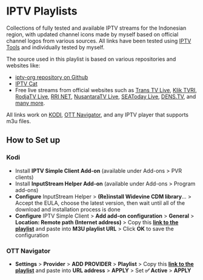 # IPTV Playlists
Collections of fully tested and available IPTV streams for the Indonesian region, with updated channel icons made by myself based on official channel logos from various sources. All links have been tested using [IPTV Tools](http://www.iptvtools.net/?svc=check) and individually tested by myself.

The source used in this playlist is based on various repositories and websites like:
- [iptv-org repository on Github](https://github.com/iptv-org/iptv)
- [IPTV Cat](https://iptvcat.com/indonesia__8)
- Free live streams from official websites such as [Trans TV Live](https://www.transtv.co.id/live), [Klik TVRI](https://klik.tvri.go.id/), [RodjaTV Live](https://rodja.tv/), [RRI NET](https://rri.co.id/stream/video), [NusantaraTV Live](https://nusantaratv.com/live), [SEAToday Live](https://seatoday.com/tv), [DENS.TV](www.dens.tv), and [many more](https://github.com/OngisMbois/IPTV-PREMIUM).

All links work on [KODI](https://kodi.tv/download/), [OTT Navigator](https://ottnav.github.io/faq.html#ott-navigator-app-availability), and any IPTV player that supports m3u files.

## How to Set up
### Kodi
- Install **IPTV Simple Client Add-on** (available under Add-ons > PVR clients)
- Install **InputStream Helper Add-on** (available under Add-ons > Program add-ons)
- **Configure** InputStream Helper > **(Re)install Widevine CDM library**... > Accept the EULA, choose the latest version, then wait until all of the download and installation process is done
- **Configure** IPTV Simple Client > **Add add-on configuration** > **General** > **Location: Remote path (Internet address)** > Copy this **[link to the playlist](https://github.com/riotryulianto/iptv-playlists/blob/main/playlist.m3u?raw=true)** and paste into **M3U playlist URL** > Click **OK** to save the configuration
### OTT Navigator
- **Settings** > **Provider** > **ADD PROVIDER** > **Playlist** > Copy this **[link to the playlist](https://github.com/riotryulianto/iptv-playlists/blob/main/playlist.m3u?raw=true)** and paste into **URL address** > **APPLY** > Set **✅ Active** > **APPLY**
